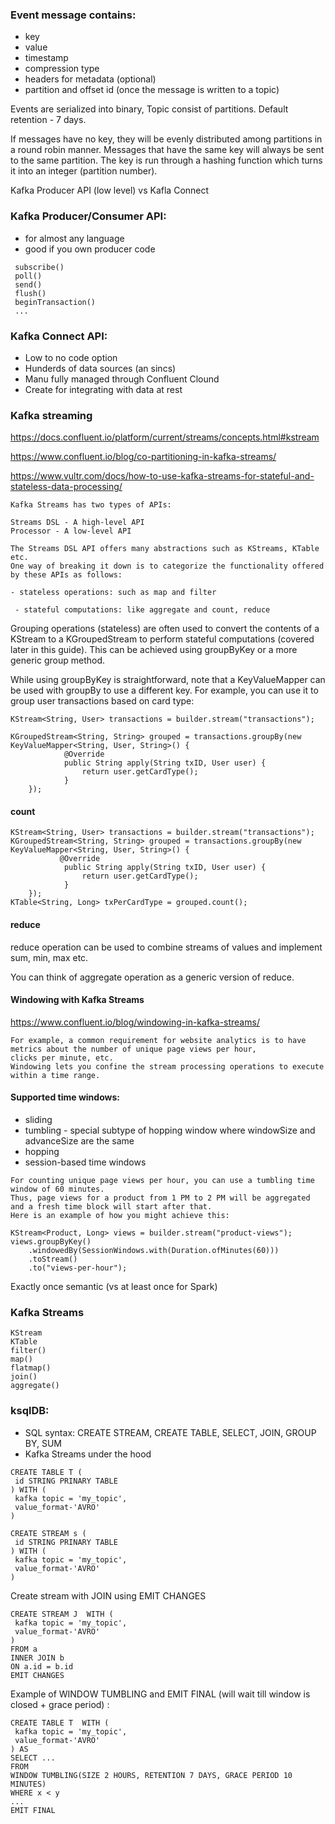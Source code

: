 ### Event message  contains:

- key
- value
- timestamp
- compression type
- headers for metadata (optional)
- partition and offset id (once the message is written to a topic)

Events are serialized into binary,
Topic consist of  partitions.
Default retention - 7 days.

If messages have no key, they will be evenly distributed among partitions in a round robin manner.
Messages that have the same key will always be sent to the same partition. The key is run through a hashing function which turns it into an integer (partition number).


Kafka Producer API (low level) vs Kafla Connect

### Kafka Producer/Consumer API:
 - for almost any language
 - good if you own producer code
``` 
 subscribe()
 poll()
 send()
 flush()
 beginTransaction()
 ...
```
### Kafka Connect API:
 - Low to no code option
 - Hunderds of data sources (an sincs)
 - Manu fully managed through Confluent Clound
 - Create for integrating with data at rest

### Kafka streaming

https://docs.confluent.io/platform/current/streams/concepts.html#kstream

https://www.confluent.io/blog/co-partitioning-in-kafka-streams/

https://www.vultr.com/docs/how-to-use-kafka-streams-for-stateful-and-stateless-data-processing/
```
Kafka Streams has two types of APIs:

Streams DSL - A high-level API
Processor - A low-level API

The Streams DSL API offers many abstractions such as KStreams, KTable etc.
One way of breaking it down is to categorize the functionality offered by these APIs as follows:

- stateless operations: such as map and filter 

 - stateful computations: like aggregate and count, reduce
```
Grouping operations (stateless) are often used to convert the contents of a KStream to a KGroupedStream 
to perform stateful computations (covered later in this guide).
This can be achieved using groupByKey or a more generic group method.

While using groupByKey is straightforward, note that a KeyValueMapper can be used with groupBy to use a different key. 
For example, you can use it to group user transactions based on card type:
```
KStream<String, User> transactions = builder.stream("transactions");

KGroupedStream<String, String> grouped = transactions.groupBy(new KeyValueMapper<String, User, String>() {
            @Override
            public String apply(String txID, User user) {
                return user.getCardType();
            }
    });
```
#### count
````
KStream<String, User> transactions = builder.stream("transactions");
KGroupedStream<String, String> grouped = transactions.groupBy(new KeyValueMapper<String, User, String>() {
           @Override
            public String apply(String txID, User user) {
                return user.getCardType();
            }
    });
KTable<String, Long> txPerCardType = grouped.count();
````

#### reduce
reduce operation can be used to combine streams of values and implement sum, min, max etc. 

You can think of aggregate operation as a generic version of reduce.

#### Windowing with Kafka Streams
https://www.confluent.io/blog/windowing-in-kafka-streams/
```
For example, a common requirement for website analytics is to have metrics about the number of unique page views per hour, 
clicks per minute, etc. 
Windowing lets you confine the stream processing operations to execute within a time range.
```
#### Supported time windows: 
- sliding 
- tumbling - special subtype of hopping window where windowSize and advanceSize are the same
- hopping 
- session-based time windows

```
For counting unique page views per hour, you can use a tumbling time window of 60 minutes. 
Thus, page views for a product from 1 PM to 2 PM will be aggregated and a fresh time block will start after that.
Here is an example of how you might achieve this:

KStream<Product, Long> views = builder.stream("product-views");
views.groupByKey()
    .windowedBy(SessionWindows.with(Duration.ofMinutes(60)))
    .toStream()
    .to("views-per-hour");
```

Exactly once semantic (vs at least once for Spark)


### Kafka Streams
```
KStream
KTable
filter()
map()
flatmap()
join()
aggregate()
```

### ksqlDB:
 - SQL syntax: CREATE STREAM, CREATE TABLE, SELECT, JOIN, GROUP BY, SUM
 - Kafka Streams under the hood

```
CREATE TABLE T (
 id STRING PRINARY TABLE
) WITH (
 kafka topic = 'my_topic',
 value_format-'AVRO'
)

CREATE STREAM s (
 id STRING PRINARY TABLE
) WITH (
 kafka topic = 'my_topic',
 value_format-'AVRO'
)
```
Create stream with JOIN using EMIT CHANGES
```
CREATE STREAM J  WITH (
 kafka topic = 'my_topic',
 value_format-'AVRO'
)
FROM a
INNER JOIN b
ON a.id = b.id
EMIT CHANGES
```
Example of WINDOW TUMBLING and EMIT FINAL (will wait till window is closed + grace period) :

```
CREATE TABLE T  WITH (
 kafka topic = 'my_topic',
 value_format-'AVRO'
) AS
SELECT ...
FROM
WINDOW TUMBLING(SIZE 2 HOURS, RETENTION 7 DAYS, GRACE PERIOD 10 MINUTES)
WHERE x < y
...
EMIT FINAL
```
